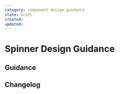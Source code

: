 ```yaml
---
category: component design guidance
state: draft
created: 
updated: 
---
```


# Spinner Design Guidance

## Guidance

## Changelog

